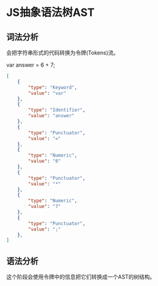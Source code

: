 # JS抽象语法树AST

## 词法分析

会把字符串形式的代码转换为令牌(Tokens)流。

var answer = 6 + 7;

```json
[
    {
        "type": "Keyword",
        "value": "var"
    },
    {
        "type": "Identifier",
        "value": "answer"
    },
    {
        "type": "Punctuator",
        "value": "="
    },
    {
        "type": "Numeric",
        "value": "6"
    },
    {
        "type": "Punctuator",
        "value": "*"
    },
    {
        "type": "Numeric",
        "value": "7"
    },
    {
        "type": "Punctuator",
        "value": ";"
    },
]
```

## 语法分析

这个阶段会使用令牌中的信息把它们转换成一个AST的树结构。

